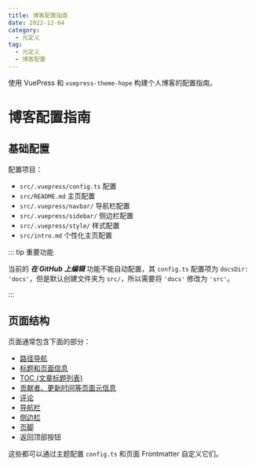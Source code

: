 ```yaml
---
title: 博客配置指南
date: 2022-12-04
category:
  - 元定义
tag:
  - 元定义
  - 博客配置
---
```


使用 VuePress 和 `vuepress-theme-hope` 构建个人博客的配置指南。

<!-- more -->

# 博客配置指南

## 基础配置

配置项目：
- `src/.vuepress/config.ts` 配置
- `src/README.md` 主页配置
- `src/.vuepress/navbar/` 导航栏配置
- `src/.vuepress/sidebar/` 侧边栏配置
- `src/.vuepress/style/` 样式配置
- `src/intro.md` 个性化主页配置

::: tip 重要功能

当前的 ***在 GitHub 上编辑*** 功能不能自动配置，其 `config.ts` 配置项为 `docsDir: 'docs'`，但是默认创建文件夹为 `src/`，所以需要将 `'docs'` 修改为 `'src'`。

:::


## 页面结构

页面通常包含下面的部分：
- [路径导航](https://vuepress-theme-hope.github.io/v2/zh/guide/layout/breadcrumb.html)
- [标题和页面信息](https://vuepress-theme-hope.github.io/v2/zh/guide/feature/page-info.html)
- [TOC (文章标题列表)](https://vuepress-theme-hope.github.io/v2/zh/guide/layout/page.html#标题列表)
- [贡献者、更新时间等页面元信息](https://vuepress-theme-hope.github.io/v2/guide/feature/meta.html)
- [评论](https://vuepress-theme-hope.github.io/v2/zh/guide/feature/comment.html)
- [导航栏](https://vuepress-theme-hope.github.io/v2/zh/guide/layout/navbar.html)
- [侧边栏](https://vuepress-theme-hope.github.io/v2/zh/guide/layout/sidebar.html)
- [页脚](https://vuepress-theme-hope.github.io/v2/zh/guide/layout/footer.html)
- 返回顶部按钮

这些都可以通过主题配置 `config.ts` 和页面 Frontmatter 自定义它们。
